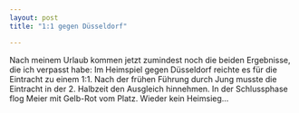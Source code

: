 ```yaml
---
layout: post
title: "1:1 gegen Düsseldorf"

---
```


Nach meinem Urlaub kommen jetzt zumindest noch die beiden Ergebnisse, die ich verpasst habe: Im Heimspiel gegen Düsseldorf reichte es für die Eintracht zu einem 1:1. Nach der frühen Führung durch Jung musste die Eintracht in der 2. Halbzeit den Ausgleich hinnehmen. In der Schlussphase flog Meier mit Gelb-Rot vom Platz. Wieder kein Heimsieg...


